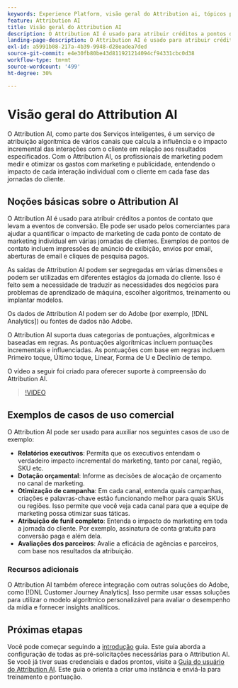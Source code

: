 ```yaml
---
keywords: Experience Platform, visão geral do Attribution ai, tópicos populares, atribuição ai, Atribuição ai
feature: Attribution AI
title: Visão geral do Attribution AI
description: O Attribution AI é usado para atribuir créditos a pontos de contato que levam a eventos de conversão. Ele pode ser usado pelos comerciantes para ajudar a quantificar o impacto de marketing de cada ponto de contato de marketing individual em várias jornadas de clientes. Exemplos de pontos de contato incluem impressões de anúncio de exibição, envios por email, aberturas de email e cliques de pesquisa pagos.
landing-page-description: O Attribution AI é usado para atribuir créditos a pontos de contato que levam a eventos de conversão. Ele pode ser usado pelos comerciantes para ajudar a quantificar o impacto de marketing de cada ponto de contato de marketing individual em várias jornadas de clientes.
exl-id: a5991b08-217a-4b39-9948-d28eadea7ded
source-git-commit: e4e30fb80be43d811921214094cf94331cbc0d38
workflow-type: tm+mt
source-wordcount: '499'
ht-degree: 30%

---
```


# Visão geral do Attribution AI

O Attribution AI, como parte dos Serviços inteligentes, é um serviço de atribuição algorítmica de vários canais que calcula a influência e o impacto incremental das interações com o cliente em relação aos resultados especificados. Com o Attribution AI, os profissionais de marketing podem medir e otimizar os gastos com marketing e publicidade, entendendo o impacto de cada interação individual com o cliente em cada fase das jornadas do cliente.

## Noções básicas sobre o Attribution AI

O Attribution AI é usado para atribuir créditos a pontos de contato que levam a eventos de conversão. Ele pode ser usado pelos comerciantes para ajudar a quantificar o impacto de marketing de cada ponto de contato de marketing individual em várias jornadas de clientes. Exemplos de pontos de contato incluem impressões de anúncio de exibição, envios por email, aberturas de email e cliques de pesquisa pagos.

As saídas de Attribution AI podem ser segregadas em várias dimensões e podem ser utilizadas em diferentes estágios da jornada do cliente. Isso é feito sem a necessidade de traduzir as necessidades dos negócios para problemas de aprendizado de máquina, escolher algoritmos, treinamento ou implantar modelos.

Os dados de Attribution AI podem ser do Adobe (por exemplo, [!DNL Analytics]) ou fontes de dados não Adobe.

O Attribution AI suporta duas categorias de pontuações, algorítmicas e baseadas em regras. As pontuações algorítmicas incluem pontuações incrementais e influenciadas. As pontuações com base em regras incluem Primeiro toque, Último toque, Linear, Forma de U e Declínio de tempo.

O vídeo a seguir foi criado para oferecer suporte à compreensão do Attribution AI.

>[!VIDEO](https://video.tv.adobe.com/v/32667?learn=on&quality=12)

## Exemplos de casos de uso comercial

O Attribution AI pode ser usado para auxiliar nos seguintes casos de uso de exemplo:

- **Relatórios executivos**: Permita que os executivos entendam o verdadeiro impacto incremental do marketing, tanto por canal, região, SKU etc.
- **Dotação orçamental**: Informe as decisões de alocação de orçamento no canal de marketing.
- **Otimização de campanha**: Em cada canal, entenda quais campanhas, criações e palavras-chave estão funcionando melhor para quais SKUs ou regiões. Isso permite que você veja cada canal para que a equipe de marketing possa otimizar suas táticas.
- **Atribuição de funil completo**: Entenda o impacto do marketing em toda a jornada do cliente. Por exemplo, assinatura de conta gratuita para conversão paga e além dela.
- **Avaliações dos parceiros**: Avalie a eficácia de agências e parceiros, com base nos resultados da atribuição.

### Recursos adicionais

O Attribution AI também oferece integração com outras soluções do Adobe, como [!DNL Customer Journey Analytics]. Isso permite usar essas soluções para utilizar o modelo algorítmico personalizável para avaliar o desempenho da mídia e fornecer insights analíticos.

## Próximas etapas

Você pode começar seguindo a [introdução](./getting-started.md) guia. Este guia aborda a configuração de todas as pré-solicitações necessárias para o Attribution AI. Se você já tiver suas credenciais e dados prontos, visite a [Guia do usuário do Attribution AI](./user-guide.md). Este guia o orienta a criar uma instância e enviá-la para treinamento e pontuação.
